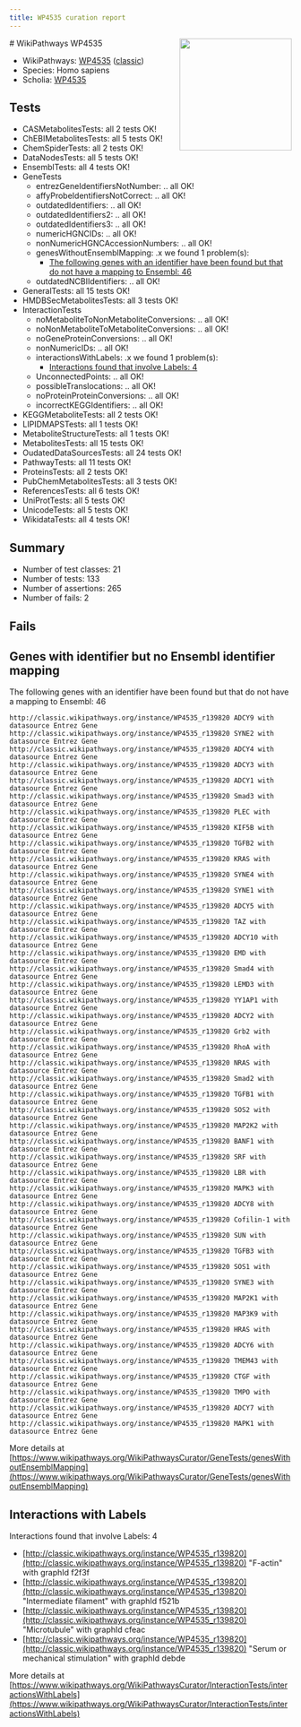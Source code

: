 ```yaml
---
title: WP4535 curation report
---
```


<img style="float: right; width: 200px" src="https://upload.wikimedia.org/wikipedia/commons/thumb/8/83/Wplogo_with_text_500.png/640px-Wplogo_with_text_500.png" />
# WikiPathways WP4535

* WikiPathways: [WP4535](https://wikipathways.org/pathways/WP4535) ([classic](https://classic.wikipathways.org/instance/WP4535))
* Species: Homo sapiens
* Scholia: [WP4535](https://scholia.toolforge.org/wikipathways/WP4535)
## Tests
* CASMetabolitesTests: all 2 tests OK!
* ChEBIMetabolitesTests: all 5 tests OK!
* ChemSpiderTests: all 2 tests OK!
* DataNodesTests: all 5 tests OK!
* EnsemblTests: all 4 tests OK!
* GeneTests
    * entrezGeneIdentifiersNotNumber: .. all OK!
    * affyProbeIdentifiersNotCorrect: .. all OK!
    * outdatedIdentifiers: .. all OK!
    * outdatedIdentifiers2: .. all OK!
    * outdatedIdentifiers3: .. all OK!
    * numericHGNCIDs: .. all OK!
    * nonNumericHGNCAccessionNumbers: .. all OK!
    * genesWithoutEnsemblMapping: .x we found 1 problem(s):
        * [The following genes with an identifier have been found but that do not have a mapping to Ensembl: 46](#c4e54370)
    * outdatedNCBIIdentifiers: .. all OK!
* GeneralTests: all 15 tests OK!
* HMDBSecMetabolitesTests: all 3 tests OK!
* InteractionTests
    * noMetaboliteToNonMetaboliteConversions: .. all OK!
    * noNonMetaboliteToMetaboliteConversions: .. all OK!
    * noGeneProteinConversions: .. all OK!
    * nonNumericIDs: .. all OK!
    * interactionsWithLabels: .x we found 1 problem(s):
        * [Interactions found that involve Labels: 4](#630d267b)
    * UnconnectedPoints: .. all OK!
    * possibleTranslocations: .. all OK!
    * noProteinProteinConversions: .. all OK!
    * incorrectKEGGIdentifiers: .. all OK!
* KEGGMetaboliteTests: all 2 tests OK!
* LIPIDMAPSTests: all 1 tests OK!
* MetaboliteStructureTests: all 1 tests OK!
* MetabolitesTests: all 15 tests OK!
* OudatedDataSourcesTests: all 24 tests OK!
* PathwayTests: all 11 tests OK!
* ProteinsTests: all 2 tests OK!
* PubChemMetabolitesTests: all 3 tests OK!
* ReferencesTests: all 6 tests OK!
* UniProtTests: all 5 tests OK!
* UnicodeTests: all 5 tests OK!
* WikidataTests: all 4 tests OK!


## Summary

* Number of test classes: 21
* Number of tests: 133
* Number of assertions: 265
* Number of fails: 2

## Fails

<a name="c4e54370" />

## Genes with identifier but no Ensembl identifier mapping

The following genes with an identifier have been found but that do not have a mapping to Ensembl: 46
```
http://classic.wikipathways.org/instance/WP4535_r139820 ADCY9 with datasource Entrez Gene
http://classic.wikipathways.org/instance/WP4535_r139820 SYNE2 with datasource Entrez Gene
http://classic.wikipathways.org/instance/WP4535_r139820 ADCY4 with datasource Entrez Gene
http://classic.wikipathways.org/instance/WP4535_r139820 ADCY3 with datasource Entrez Gene
http://classic.wikipathways.org/instance/WP4535_r139820 ADCY1 with datasource Entrez Gene
http://classic.wikipathways.org/instance/WP4535_r139820 Smad3 with datasource Entrez Gene
http://classic.wikipathways.org/instance/WP4535_r139820 PLEC with datasource Entrez Gene
http://classic.wikipathways.org/instance/WP4535_r139820 KIF5B with datasource Entrez Gene
http://classic.wikipathways.org/instance/WP4535_r139820 TGFB2 with datasource Entrez Gene
http://classic.wikipathways.org/instance/WP4535_r139820 KRAS with datasource Entrez Gene
http://classic.wikipathways.org/instance/WP4535_r139820 SYNE4 with datasource Entrez Gene
http://classic.wikipathways.org/instance/WP4535_r139820 SYNE1 with datasource Entrez Gene
http://classic.wikipathways.org/instance/WP4535_r139820 ADCY5 with datasource Entrez Gene
http://classic.wikipathways.org/instance/WP4535_r139820 TAZ with datasource Entrez Gene
http://classic.wikipathways.org/instance/WP4535_r139820 ADCY10 with datasource Entrez Gene
http://classic.wikipathways.org/instance/WP4535_r139820 EMD with datasource Entrez Gene
http://classic.wikipathways.org/instance/WP4535_r139820 Smad4 with datasource Entrez Gene
http://classic.wikipathways.org/instance/WP4535_r139820 LEMD3 with datasource Entrez Gene
http://classic.wikipathways.org/instance/WP4535_r139820 YY1AP1 with datasource Entrez Gene
http://classic.wikipathways.org/instance/WP4535_r139820 ADCY2 with datasource Entrez Gene
http://classic.wikipathways.org/instance/WP4535_r139820 Grb2 with datasource Entrez Gene
http://classic.wikipathways.org/instance/WP4535_r139820 RhoA with datasource Entrez Gene
http://classic.wikipathways.org/instance/WP4535_r139820 NRAS with datasource Entrez Gene
http://classic.wikipathways.org/instance/WP4535_r139820 Smad2 with datasource Entrez Gene
http://classic.wikipathways.org/instance/WP4535_r139820 TGFB1 with datasource Entrez Gene
http://classic.wikipathways.org/instance/WP4535_r139820 SOS2 with datasource Entrez Gene
http://classic.wikipathways.org/instance/WP4535_r139820 MAP2K2 with datasource Entrez Gene
http://classic.wikipathways.org/instance/WP4535_r139820 BANF1 with datasource Entrez Gene
http://classic.wikipathways.org/instance/WP4535_r139820 SRF with datasource Entrez Gene
http://classic.wikipathways.org/instance/WP4535_r139820 LBR with datasource Entrez Gene
http://classic.wikipathways.org/instance/WP4535_r139820 MAPK3 with datasource Entrez Gene
http://classic.wikipathways.org/instance/WP4535_r139820 ADCY8 with datasource Entrez Gene
http://classic.wikipathways.org/instance/WP4535_r139820 Cofilin-1 with datasource Entrez Gene
http://classic.wikipathways.org/instance/WP4535_r139820 SUN with datasource Entrez Gene
http://classic.wikipathways.org/instance/WP4535_r139820 TGFB3 with datasource Entrez Gene
http://classic.wikipathways.org/instance/WP4535_r139820 SOS1 with datasource Entrez Gene
http://classic.wikipathways.org/instance/WP4535_r139820 SYNE3 with datasource Entrez Gene
http://classic.wikipathways.org/instance/WP4535_r139820 MAP2K1 with datasource Entrez Gene
http://classic.wikipathways.org/instance/WP4535_r139820 MAP3K9 with datasource Entrez Gene
http://classic.wikipathways.org/instance/WP4535_r139820 HRAS with datasource Entrez Gene
http://classic.wikipathways.org/instance/WP4535_r139820 ADCY6 with datasource Entrez Gene
http://classic.wikipathways.org/instance/WP4535_r139820 TMEM43 with datasource Entrez Gene
http://classic.wikipathways.org/instance/WP4535_r139820 CTGF with datasource Entrez Gene
http://classic.wikipathways.org/instance/WP4535_r139820 TMPO with datasource Entrez Gene
http://classic.wikipathways.org/instance/WP4535_r139820 ADCY7 with datasource Entrez Gene
http://classic.wikipathways.org/instance/WP4535_r139820 MAPK1 with datasource Entrez Gene
```

More details at [https://www.wikipathways.org/WikiPathwaysCurator/GeneTests/genesWithoutEnsemblMapping](https://www.wikipathways.org/WikiPathwaysCurator/GeneTests/genesWithoutEnsemblMapping)

<a name="630d267b" />

## Interactions with Labels

Interactions found that involve Labels: 4

* [http://classic.wikipathways.org/instance/WP4535_r139820](http://classic.wikipathways.org/instance/WP4535_r139820) "F-actin" with graphId f2f3f
* [http://classic.wikipathways.org/instance/WP4535_r139820](http://classic.wikipathways.org/instance/WP4535_r139820) "Intermediate filament" with graphId f521b
* [http://classic.wikipathways.org/instance/WP4535_r139820](http://classic.wikipathways.org/instance/WP4535_r139820) "Microtubule" with graphId cfeac
* [http://classic.wikipathways.org/instance/WP4535_r139820](http://classic.wikipathways.org/instance/WP4535_r139820) "Serum or 
mechanical stimulation" with graphId debde


More details at [https://www.wikipathways.org/WikiPathwaysCurator/InteractionTests/interactionsWithLabels](https://www.wikipathways.org/WikiPathwaysCurator/InteractionTests/interactionsWithLabels)

